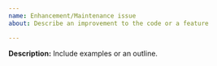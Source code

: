 ```yaml
---
name: Enhancement/Maintenance issue
about: Describe an improvement to the code or a feature

---
```


**Description:**
Include examples or an outline.
